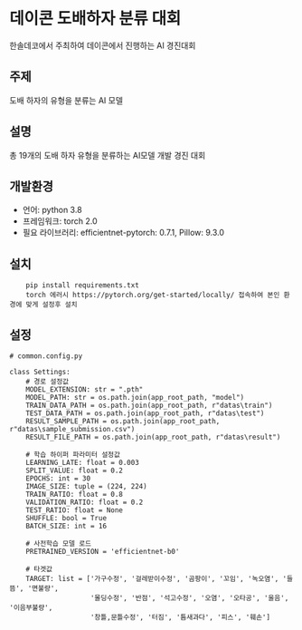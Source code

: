 # 데이콘 도배하자 분류 대회
한솔데코에서 주최하여 데이콘에서 진행하는 AI 경진대회

## 주제  
도배 하자의 유형을 분류는 AI 모델

## 설명  
총 19개의 도배 하자 유형을 분류하는 AI모델 개발 경진 대회

## 개발환경
 - 언어: python 3.8
 - 프레임워크: torch 2.0
 - 필요 라이브러리: efficientnet-pytorch: 0.7.1, Pillow: 9.3.0

## 설치
```
    pip install requirements.txt
    torch 에러시 https://pytorch.org/get-started/locally/ 접속하여 본인 환경에 맞게 설정후 설치
```
## 설정
```commandline
# common.config.py

class Settings:
    # 경로 설정값
    MODEL_EXTENSION: str = ".pth"
    MODEL_PATH: str = os.path.join(app_root_path, "model")
    TRAIN_DATA_PATH = os.path.join(app_root_path, r"datas\train")
    TEST_DATA_PATH = os.path.join(app_root_path, r"datas\test")
    RESULT_SAMPLE_PATH = os.path.join(app_root_path, r"datas\sample_submission.csv")
    RESULT_FILE_PATH = os.path.join(app_root_path, r"datas\result")

    # 학습 하이퍼 파라미터 설정값
    LEARNING_LATE: float = 0.003
    SPLIT_VALUE: float = 0.2
    EPOCHS: int = 30
    IMAGE_SIZE: tuple = (224, 224)
    TRAIN_RATIO: float = 0.8
    VALIDATION_RATIO: float = 0.2
    TEST_RATIO: float = None
    SHUFFLE: bool = True
    BATCH_SIZE: int = 16

    # 사전학습 모델 로드
    PRETRAINED_VERSION = 'efficientnet-b0'

    # 타겟값
    TARGET: list = ['가구수정', '걸레받이수정', '곰팡이', '꼬임', '녹오염', '들뜸', '면불량',
                    '몰딩수정', '반점', '석고수정', '오염', '오타공', '울음', '이음부불량',
                    '창틀,문틀수정', '터짐', '틈새과다', '피스', '훼손']
```

